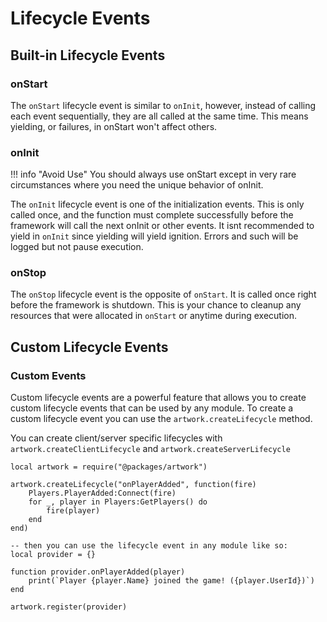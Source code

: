 # Lifecycle Events

## Built-in Lifecycle Events
### onStart
The `onStart` lifecycle event is similar to `onInit`, however, instead of calling each event sequentially, they are all called at the same time. This means yielding, or failures, in onStart won't affect others.

### onInit
!!! info "Avoid Use"
    You should always use onStart except in very rare circumstances where you need the unique behavior of onInit.

The `onInit` lifecycle event is one of the initialization events. This is only called once, and the function must complete successfully before the framework will call the next onInit or other events. It isnt recommended to yield in `onInit` since yielding will yield ignition. Errors and such will be logged but not pause execution.

### onStop
The `onStop` lifecycle event is the opposite of `onStart`. It is called once right before the framework is shutdown. This is your chance to cleanup any resources that were allocated in `onStart` or anytime during execution.

## Custom Lifecycle Events
### Custom Events

Custom lifecycle events are a powerful feature that allows you to create custom lifecycle events that can be used by any module.
To create a custom lifecycle event you can use the `artwork.createLifecycle` method.

You can create client/server specific lifecycles with `artwork.createClientLifecycle` and `artwork.createServerLifecycle`

```luau
local artwork = require("@packages/artwork")

artwork.createLifecycle("onPlayerAdded", function(fire)
    Players.PlayerAdded:Connect(fire)
    for _, player in Players:GetPlayers() do
        fire(player)
    end
end)

-- then you can use the lifecycle event in any module like so:
local provider = {}

function provider.onPlayerAdded(player)
    print(`Player {player.Name} joined the game! ({player.UserId})`)
end

artwork.register(provider)
```